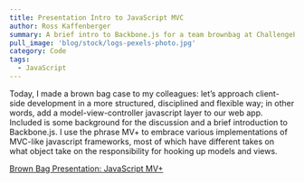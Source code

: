 ```yaml
---
title: Presentation Intro to JavaScript MVC
author: Ross Kaffenberger
summary: A brief intro to Backbone.js for a team brownbag at ChallengePost
pull_image: 'blog/stock/logs-pexels-photo.jpg'
category: Code
tags:
  - JavaScript
---
```

Today, I made a brown bag case to my colleagues: let’s approach client-side development in a more structured, disciplined and flexible way; in other words, add a model-view-controller javascript layer to our web app. Included is some background for the discussion and a brief introduction to Backbone.js. I use the phrase MV+ to embrace various implementations of MVC-like javascript frameworks, most of which have different takes on what object take on the responsibility for hooking up models and views.

[Brown Bag Presentation: JavaScript MV+][1]

[1]:	http://daftpunkjs.herokuapp.com/
